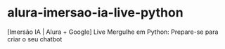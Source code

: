 # alura-imersao-ia-live-python
[Imersão IA | Alura + Google] Live Mergulhe em Python: Prepare-se para criar o seu chatbot
